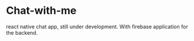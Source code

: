 # Chat-with-me
react native chat app, still under development.
With firebase application for the backend.
